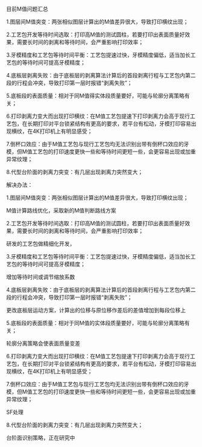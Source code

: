 目前M值问题汇总

1.图层间M值突变：两张相似图层计算出的M值差异很大，导致打印横纹出现；

2.工艺包开发等待时间选取：打印高M值的测试圆柱，若要打印出表面质量好效果，需要长时间的剥离和等待时间，会严重影响打印效率；

3.牙模精度和工艺包等待时间平衡：工艺包提速过快，牙模精度偏低，适当加长工艺包的等待时间可提高牙模精度；

4.底板层剥离失败：由于底板层的剥离算法计算后的首段剥离行程与工艺包内第二段的行程会冲突，导致打印第一层时报错“剥离失败”；

5.底板段的表面质量：相对于同M值得实体段质量要好，可能与轮廓分离策略有关；

6.打印剥离力变大而出现打印横纹：在M值工艺包提速下打印剥离力会高于现行工艺包，在长期打印对平台锁紧结构有更高的要求，若平台有松动，牙模打印容易出现横纹，在4K打印机上有明显感受；

7.倒杯口效应：由于M值工艺包与现行工艺包均无法识别出带有倒杯口效应的牙模，但M值工艺包的打印速度更快一些和等待时间更短一些，会更容易出现或加重异常纹理；

8.代型台阶面的剥离力突变：有几层出现剥离力突然变大；



解决办法：

1.图层间M值突变：两张相似图层计算出的M值差异很大，导致打印横纹出现；

M值计算路线优化，采取新的M值判断路线方案

2.工艺包开发等待时间选取：打印高M值的测试圆柱，若要打印出表面质量好效果，需要长时间的剥离和等待时间，会严重影响打印效率；

研发的工艺包做精细化开发，

3.牙模精度和工艺包等待时间平衡：工艺包提速过快，牙模精度偏低，适当加长工艺包的等待时间可提高牙模精度；

增加等待时间或调节缩放系数

4.底板层剥离失败：由于底板层的剥离算法计算后的首段剥离行程与工艺包内第二段的行程会冲突，导致打印第一层时报错“剥离失败”；

更改底板层运动方案，计算出的位移与原位移作差后的差值增加到每段位移上

5.底板段的表面质量：相对于同M值的实体段质量要好，可能与轮廓分离策略有关；

轮廓分离策略会使表面质量变差

6.打印剥离力变大而出现打印横纹：在M值工艺包提速下打印剥离力会高于现行工艺包，在长期打印对平台锁紧结构有更高的要求，若平台有松动，牙模打印容易出现横纹，在4K打印机上有明显感受；

7.倒杯口效应：由于M值工艺包与现行工艺包均无法识别出带有倒杯口效应的牙模，但M值工艺包的打印速度更快一些和等待时间更短一些，会更容易出现或加重异常纹理；

SF处理

8.代型台阶面的剥离力突变：有几层出现剥离力突然变大；

台阶面识别策略，正在研究中

